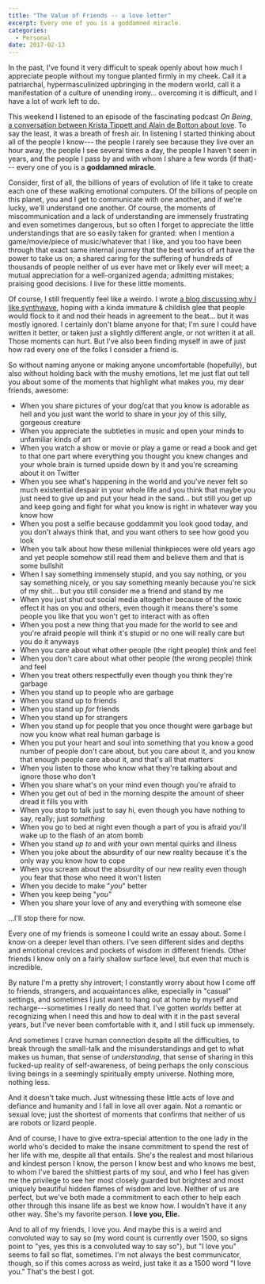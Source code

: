 ```yaml
---
title: "The Value of Friends -- a love letter"
excerpt: Every one of you is a goddamned miracle.
categories:
  - Personal
date: 2017-02-13
---
```


In the past, I've found it very difficult to speak openly about how much I appreciate people without my tongue planted firmly in my cheek. Call it a patriarchal, hypermasculinized upbringing in the modern world, call it a manifestation of a culture of unending irony... overcoming it is difficult, and I have a lot of work left to do.

This weekend I listened to an episode of the fascinating podcast *On Being*, [a conversation between Krista Tippett and Alain de Botton about love][1]. To say the least, it was a breath of fresh air. In listening I started thinking about all of the people I know--- the people I rarely see because they live over an hour away, the people I see several times a day, the people I haven't seen in years, and the people I pass by and with whom I share a few words (if that)--- every one of you is a **goddamned miracle**.

Consider, first of all, the billions of years of evolution of life it take to create each one of these walking emotional computers. Of the billions of people on this planet, you and I get to communicate with one another, and if we're lucky, we'll understand one another. Of course, the moments of miscommunication and a lack of understanding are immensely frustrating and even sometimes dangerous, but so often I forget to appreciate the little understandings that are so easily taken for granted: when I mention a game/movie/piece of music/whatever that I like, and you too have been through that exact same internal journey that the best works of art have the power to take us on; a shared caring for the suffering of hundreds of thousands of people neither of us ever have met or likely ever will meet; a mutual appreciation for a well-organized agenda; admitting mistakes; praising good decisions. I live for these little moments.

Of course, I still frequently feel like a weirdo. I wrote [a blog discussing why I like synthwave][2], hoping with a kinda immature & childish glee that people would flock to it and nod their heads in agreement to the beat... but it was mostly ignored. I certainly don't blame anyone for that; I'm sure I could have written it better, or taken just a slightly different angle, or not written it at all. Those moments can hurt. But I've also been finding myself in awe of just how rad every one of the folks I consider a friend is.

So without naming anyone or making anyone uncomfortable (hopefully), but also without holding back with the mushy emotions, let me just flat out tell you about some of the moments that highlight what makes you, my dear friends, awesome:

- When you share pictures of your dog/cat that you know is adorable as hell and you just want the world to share in your joy of this silly, gorgeous creature
- When you appreciate the subtleties in music and open your minds to unfamiliar kinds of art
- When you watch a show or movie or play a game or read a book and get to that one part where everything you thought you knew changes and your whole brain is turned upside down by it and you're screaming about it on Twitter
- When you see what's happening in the world and you've never felt so much existential despair in your whole life and you think that maybe you just need to give up and put your head in the sand... but still you get up and keep going and fight for what you know is right in whatever way you know how
- When you post a selfie because goddammit you look good today, and you don't always think that, and you want others to see how good you look
- When you talk about how these millenial thinkpieces were old years ago and yet people somehow still read them and believe them and that is some bullshit
- When I say something immensely stupid, and you say nothing, or you say something nicely, or you say something meanly because you're sick of my shit... but you still consider me a friend and stand by me
- When you just shut out social media altogether because of the toxic effect it has on you and others, even though it means there's some people you like that you won't get to interact with as often
- When you post a new thing that you made for the world to see and you're afraid people will think it's stupid or no one will really care but you do it anyways
- When you care about what other people (the right people) think and feel
- When you don't care about what other people (the wrong people) think and feel
- When you treat others respectfully even though you think they're garbage
- When you stand up to people who are garbage
- When you stand up to friends
- When you stand up *for* friends
- When you stand up for strangers
- When you stand up for people that you once thought were garbage but now you know what real human garbage is
- When you put your heart and soul into something that you know a good number of people don't care about, but you care about it, and you know that enough people care about it, and that's all that matters
- When you listen to those who know what they're talking about and ignore those who don't
- When you share what's on your mind even though you're afraid to
- When you get out of bed in the morning despite the amount of sheer dread it fills you with
- When you stop to talk just to say hi, even though you have nothing to say, really; just *something*
- When you go to bed at night even though a part of you is afraid you'll wake up to the flash of an atom bomb
- When you stand *up to* and *with* your own mental quirks and illness
- When you joke about the absurdity of our new reality because it's the only way you know how to cope
- When you scream about the absurdity of our new reality even though you fear that those who need it won't listen
- When you decide to make "*you*" better
- When you keep being "*you*"
- When you share your love of any and everything with someone else

...I'll stop there for now.

Every one of my friends is someone I could write an essay about. Some I know on a deeper level than others. I've seen different sides and depths and emotional crevices and pockets of wisdom in different friends. Other friends I know only on a fairly shallow surface level, but even that much is incredible.

By nature I'm a pretty shy introvert; I constantly worry about how I come off to friends, strangers, and acquaintances alike, especially in "casual" settings, and sometimes I just want to hang out at home by myself and recharge---sometimes I really do need that. I've gotten *worlds* better at recognizing when I need this and how to deal with it in the past several years, but I've never been comfortable with it, and I still fuck up immensely.

And sometimes I crave human connection despite all the difficulties, to break through the small-talk and the misunderstandings and get to what makes us human, that sense of *understanding*, that sense of sharing in this fucked-up reality of self-awareness, of being perhaps the only conscious living beings in a seemingly spiritually empty universe. Nothing more, nothing less.

And it doesn't take much. Just witnessing these little acts of love and defiance and humanity and I fall in love all over again. Not a romantic or sexual love; just the shortest of moments that confirms that neither of us are robots or lizard people.

And of course, I have to give extra-special attention to the one lady in the world who's decided to make the insane commitment to spend the rest of her life with me, despite all that entails. She's the realest and most hilarious and kindest person I know, the person I know best and who knows me best, to whom I've bared the shittiest parts of my soul, and who I feel has given me the privilege to see her most closely guarded but brightest and most uniquely beautiful hidden flames of wisdom and love. Neither of us are perfect, but we've both made a commitment to each other to help each other through this insane life as best we know how. I wouldn't have it any other way. She's my favorite person. **I love you, Elie.**

And to all of my friends, I love you. And maybe this is a weird and convoluted way to say so (my word count is currently over 1500, so signs point to "yes, yes this is a convoluted way to say so"), but "I love you" seems to fall so flat, sometimes. I'm not always the best communicator, though, so if this comes across as weird, just take it as a 1500 word "I love you." That's the best I got.


[1]: http://onbeing.org/programs/alain-de-botton-the-true-hard-work-of-love-and-relationships/
[2]: http://jonbash.com/2017/02/09/on-synthwave/
